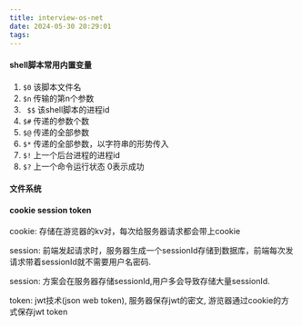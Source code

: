 ```yaml
---
title: interview-os-net
date: 2024-05-30 20:29:01
tags:
---
```


#### shell脚本常用内置变量

1. `$0` 该脚本文件名
2. `$n` 传输的第n个参数
3. ` $$` 该shell脚本的进程id
4. `$#` 传递的参数个数
5. `$@` 传递的全部参数
6. `$*` 传递的全部参数，以字符串的形势传入
7. `$!` 上一个后台进程的进程id
8. `$?` 上一个命令运行状态 0表示成功


#### 文件系统


#### cookie session token

cookie: 存储在游览器的kv对，每次给服务器请求都会带上cookie

session: 前端发起请求时，服务器生成一个sessionId存储到数据库，前端每次发请求带着sessionId就不需要用户名密码.

session: 方案会在服务器存储sessionId,用户多会导致存储大量sessionId.

token: jwt技术(json web token), 服务器保存jwt的密文, 游览器通过cookie的方式保存jwt token
